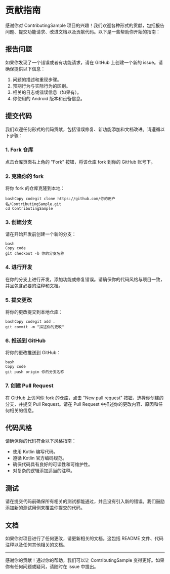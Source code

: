 # 贡献指南

感谢你对 ContributingSample 项目的兴趣！我们欢迎各种形式的贡献，包括报告问题、提交功能请求、改进文档以及贡献代码。以下是一些帮助你开始的指南：

## 报告问题

如果你发现了一个错误或者有功能请求，请在 GitHub 上创建一个新的 issue。请确保提供以下信息：

1. 问题的描述和重现步骤。
2. 预期行为与实际行为的区别。
3. 相关的日志或错误信息（如果有）。
4. 你使用的 Android 版本和设备信息。

## 提交代码

我们欢迎任何形式的代码贡献，包括错误修复、新功能添加和文档改进。请遵循以下步骤：

### 1. Fork 仓库

点击仓库页面右上角的 "Fork" 按钮，将该仓库 fork 到你的 GitHub 账号下。

### 2. 克隆你的 fork

将你 fork 的仓库克隆到本地：

```
bashCopy codegit clone https://github.com/你的用户名/ContributingSample.git
cd ContributingSample
```

### 3. 创建分支

请在开始开发前创建一个新的分支：

```
bash
Copy code
git checkout -b 你的分支名称
```

### 4. 进行开发

在你的分支上进行开发，添加功能或修复错误。请确保你的代码风格与项目一致，并且包含必要的注释和文档。

### 5. 提交更改

将你的更改提交到本地仓库：

```
bashCopy codegit add .
git commit -m "描述你的更改"
```

### 6. 推送到 GitHub

将你的更改推送到 GitHub：

```
bash
Copy code
git push origin 你的分支名称
```

### 7. 创建 Pull Request

在 GitHub 上访问你 fork 的仓库，点击 "New pull request" 按钮，选择你创建的分支，并提交 Pull Request。请在 Pull Request 中描述你的更改内容、原因和任何相关的信息。

## 代码风格

请确保你的代码符合以下风格指南：

- 使用 Kotlin 编写代码。
- 遵循 Kotlin 官方编码规范。
- 确保代码具有良好的可读性和可维护性。
- 对复杂的逻辑添加适当的注释。

## 测试

请在提交代码前确保所有相关的测试都能通过，并且没有引入新的错误。我们鼓励添加新的测试用例来覆盖你提交的代码。

## 文档

如果你对项目进行了任何更改，请更新相关的文档。这包括 README 文件、代码注释以及任何其他相关的文档。

------

感谢你的贡献！通过你的帮助，我们可以让 ContributingSample 变得更好。如果你有任何问题或疑问，请随时在 issue 中提出。